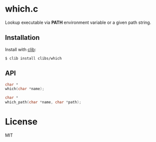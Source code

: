 
# which.c

  Lookup executable via __PATH__ environment variable or a given path string.

## Installation

  Install with [clib](https://github.com/clibs/clib):

```
$ clib install clibs/which
```

## API

```c
char *
which(char *name);

char *
which_path(char *name, char *path);
```

# License

  MIT
  